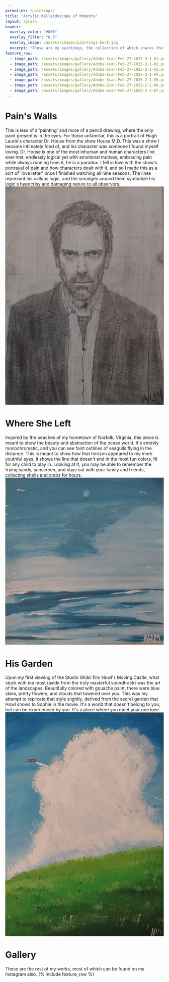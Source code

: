 ```yaml
---
permalink: /paintings/
title: "Acrylic Kalleidoscope of Moments"
layout: splash
header:
  overlay_color: "#000"
  overlay_filter: "0.5"
  overlay_image: /assets/images/paintings-back.jpg
  excerpt: "These are my paintings, the collection of which shares the above name. All are centered mostly around landscapes and 'moments', enjoy!"
feature_row:
  - image_path: /assets/images/gallery/Adobe-Scan-Feb-27-2025-2-1-01.png
  - image_path: /assets/images/gallery/Adobe-Scan-Feb-27-2025-2-1-02.png
  - image_path: /assets/images/gallery/Adobe-Scan-Feb-27-2025-2-1-03.png
  - image_path: /assets/images/gallery/Adobe-Scan-Feb-27-2025-2-1-04.png
  - image_path: /assets/images/gallery/Adobe-Scan-Feb-27-2025-2-1-05.png
  - image_path: /assets/images/gallery/Adobe-Scan-Feb-27-2025-2-1-06.png
  - image_path: /assets/images/gallery/Adobe-Scan-Feb-27-2025-2-1-07.png
---
```


# Pain's Walls
This is less of a 'painting' and more of a pencil drawing, where the only paint present is in the eyes. For those unfamiliar, this is a portrait of Hugh Laurie's character Dr. House from the show House M.D. This was a show I became intimately fond of, and his character was someone I found myself loving. Dr. House is one of the most inhuman and human characters I've ever met, endlessly logical yet with emotional motives, embracing pain while always running from it, he is a paradox. I fell in love with the show's portrayal of pain and how characters dealt with it, and so I made this as a sort of 'love letter' once I finished watching all nine seasons. The lines represent his callous logic, and the smudges around them symbolize his logic's hypocrisy and damaging nature to all observers. 
![Alt text](/assets/images/house.png)

# Where She Left
Inspired by the beaches of my hometown of Norfolk, Virginia, this piece is meant to show the beauty and abstraction of the ocean world. It's entirely monochromatic, and you can see faint outlines of seagulls flying in the distance. This is meant to show how that horizon appeared to my more youthful eyes, it shows the line that doesn't end in the most fun colors, fit for any child to play in. Looking at it, you may be able to remember the frying sands, sunscreen, and days out with your family and friends, collecting shells and crabs for hours.
![Alt text](/assets/images/ocean.png)

# His Garden
Upon my first viewing of the Studio Ghibli film Howl's Moving Castle, what stuck with me most (aside from the truly masterful soundtrack) was the art of the landscapes. Beautifully colored with gouache paint, there were blue skies, pretty flowers, and clouds that towered over you. This was my attempt to replicate that style slightly, derived from the secret garden that Howl shows to Sophie in the movie. It's a world that doesn't belong to you, but can be experienced by you. It's a place where you meet your one love.
![Alt text](/assets/images/plane.png)

# Gallery
These are the rest of my works, most of which can be found on my Instagram also. 
{% include feature_row %}
